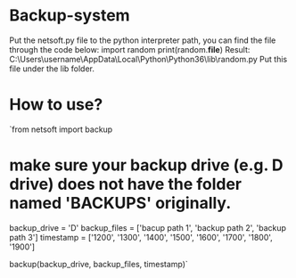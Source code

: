 # Backup-system
Put the netsoft.py file to the python interpreter path, you can find the file through the code below:
import random
print(random.__file__)
Result:
C:\Users\username\AppData\Local\Python\Python36\lib\random.py
Put this file under the lib folder.

# How to use?
`from netsoft import backup

# make sure your backup drive (e.g. D drive) does not have the folder named 'BACKUPS' originally.
backup_drive = 'D'
backup_files = ['bacup path 1', 'backup path 2', 'backup path 3']
timestamp = ['1200', '1300', '1400', '1500', '1600', '1700', '1800', '1900']

backup(backup_drive, backup_files, timestamp)`

